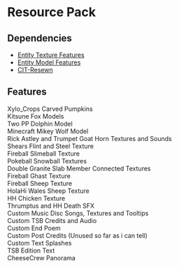 # Resource Pack
## Dependencies
* [Entity Texture Features](https://modrinth.com/mod/entitytexturefeatures/versions)
* [Entity Model Features](https://modrinth.com/mod/entity-model-features/versions)
* [CIT-Resewn](https://modrinth.com/mod/cit-resewn/versions)
## Features
Xylo_Crops Carved Pumpkins\
Kitsune Fox Models\
Two PP Dolphin Model\
Minecraft Mikey Wolf Model\
Rick Astley and Trumpet Goat Horn Textures and Sounds\
Shears Flint and Steel Texture\
Fireball Slimeball Texture\
Pokeball Snowball Textures\
Double Granite Slab Member Connected Textures\
Fireball Ghast Texture\
Fireball Sheep Texture\
HolaHi Wales Sheep Texture\
HH Chicken Texture\
Thrumptus and HH Death SFX\
Custom Music Disc Songs, Textures and Tooltips\
Custom TSB Credits and Audio\
Custom End Poem\
Custom Post Credits (Unused so far as i can tell)\
Custom Text Splashes\
TSB Edition Text\
CheeseCrew Panorama
